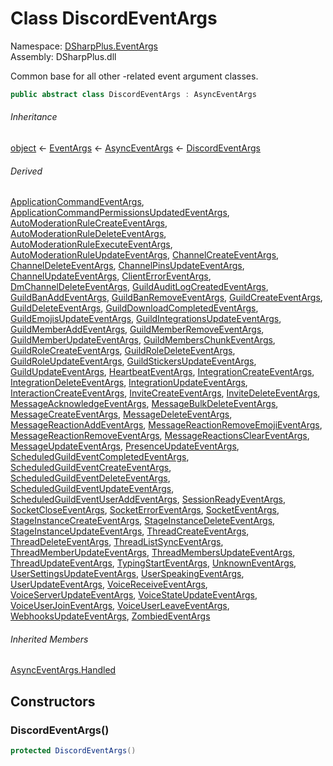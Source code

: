 # Class DiscordEventArgs

Namespace: [DSharpPlus.EventArgs](DSharpPlus.EventArgs.md)  
Assembly: DSharpPlus.dll

Common base for all other <xref href="DSharpPlus.DiscordClient" data-throw-if-not-resolved="false"></xref>-related event argument classes.

```csharp
public abstract class DiscordEventArgs : AsyncEventArgs
```

###### Inheritance

[object](https://learn.microsoft.com/dotnet/api/system.object) ← 
[EventArgs](https://learn.microsoft.com/dotnet/api/system.eventargs) ← 
[AsyncEventArgs](DSharpPlus.AsyncEvents.AsyncEventArgs.md) ← 
[DiscordEventArgs](DSharpPlus.EventArgs.DiscordEventArgs.md)

###### Derived

[ApplicationCommandEventArgs](DSharpPlus.EventArgs.ApplicationCommandEventArgs.md), 
[ApplicationCommandPermissionsUpdatedEventArgs](DSharpPlus.EventArgs.ApplicationCommandPermissionsUpdatedEventArgs.md), 
[AutoModerationRuleCreateEventArgs](DSharpPlus.EventArgs.AutoModerationRuleCreateEventArgs.md), 
[AutoModerationRuleDeleteEventArgs](DSharpPlus.EventArgs.AutoModerationRuleDeleteEventArgs.md), 
[AutoModerationRuleExecuteEventArgs](DSharpPlus.EventArgs.AutoModerationRuleExecuteEventArgs.md), 
[AutoModerationRuleUpdateEventArgs](DSharpPlus.EventArgs.AutoModerationRuleUpdateEventArgs.md), 
[ChannelCreateEventArgs](DSharpPlus.EventArgs.ChannelCreateEventArgs.md), 
[ChannelDeleteEventArgs](DSharpPlus.EventArgs.ChannelDeleteEventArgs.md), 
[ChannelPinsUpdateEventArgs](DSharpPlus.EventArgs.ChannelPinsUpdateEventArgs.md), 
[ChannelUpdateEventArgs](DSharpPlus.EventArgs.ChannelUpdateEventArgs.md), 
[ClientErrorEventArgs](DSharpPlus.EventArgs.ClientErrorEventArgs.md), 
[DmChannelDeleteEventArgs](DSharpPlus.EventArgs.DmChannelDeleteEventArgs.md), 
[GuildAuditLogCreatedEventArgs](DSharpPlus.EventArgs.GuildAuditLogCreatedEventArgs.md), 
[GuildBanAddEventArgs](DSharpPlus.EventArgs.GuildBanAddEventArgs.md), 
[GuildBanRemoveEventArgs](DSharpPlus.EventArgs.GuildBanRemoveEventArgs.md), 
[GuildCreateEventArgs](DSharpPlus.EventArgs.GuildCreateEventArgs.md), 
[GuildDeleteEventArgs](DSharpPlus.EventArgs.GuildDeleteEventArgs.md), 
[GuildDownloadCompletedEventArgs](DSharpPlus.EventArgs.GuildDownloadCompletedEventArgs.md), 
[GuildEmojisUpdateEventArgs](DSharpPlus.EventArgs.GuildEmojisUpdateEventArgs.md), 
[GuildIntegrationsUpdateEventArgs](DSharpPlus.EventArgs.GuildIntegrationsUpdateEventArgs.md), 
[GuildMemberAddEventArgs](DSharpPlus.EventArgs.GuildMemberAddEventArgs.md), 
[GuildMemberRemoveEventArgs](DSharpPlus.EventArgs.GuildMemberRemoveEventArgs.md), 
[GuildMemberUpdateEventArgs](DSharpPlus.EventArgs.GuildMemberUpdateEventArgs.md), 
[GuildMembersChunkEventArgs](DSharpPlus.EventArgs.GuildMembersChunkEventArgs.md), 
[GuildRoleCreateEventArgs](DSharpPlus.EventArgs.GuildRoleCreateEventArgs.md), 
[GuildRoleDeleteEventArgs](DSharpPlus.EventArgs.GuildRoleDeleteEventArgs.md), 
[GuildRoleUpdateEventArgs](DSharpPlus.EventArgs.GuildRoleUpdateEventArgs.md), 
[GuildStickersUpdateEventArgs](DSharpPlus.EventArgs.GuildStickersUpdateEventArgs.md), 
[GuildUpdateEventArgs](DSharpPlus.EventArgs.GuildUpdateEventArgs.md), 
[HeartbeatEventArgs](DSharpPlus.EventArgs.HeartbeatEventArgs.md), 
[IntegrationCreateEventArgs](DSharpPlus.EventArgs.IntegrationCreateEventArgs.md), 
[IntegrationDeleteEventArgs](DSharpPlus.EventArgs.IntegrationDeleteEventArgs.md), 
[IntegrationUpdateEventArgs](DSharpPlus.EventArgs.IntegrationUpdateEventArgs.md), 
[InteractionCreateEventArgs](DSharpPlus.EventArgs.InteractionCreateEventArgs.md), 
[InviteCreateEventArgs](DSharpPlus.EventArgs.InviteCreateEventArgs.md), 
[InviteDeleteEventArgs](DSharpPlus.EventArgs.InviteDeleteEventArgs.md), 
[MessageAcknowledgeEventArgs](DSharpPlus.EventArgs.MessageAcknowledgeEventArgs.md), 
[MessageBulkDeleteEventArgs](DSharpPlus.EventArgs.MessageBulkDeleteEventArgs.md), 
[MessageCreateEventArgs](DSharpPlus.EventArgs.MessageCreateEventArgs.md), 
[MessageDeleteEventArgs](DSharpPlus.EventArgs.MessageDeleteEventArgs.md), 
[MessageReactionAddEventArgs](DSharpPlus.EventArgs.MessageReactionAddEventArgs.md), 
[MessageReactionRemoveEmojiEventArgs](DSharpPlus.EventArgs.MessageReactionRemoveEmojiEventArgs.md), 
[MessageReactionRemoveEventArgs](DSharpPlus.EventArgs.MessageReactionRemoveEventArgs.md), 
[MessageReactionsClearEventArgs](DSharpPlus.EventArgs.MessageReactionsClearEventArgs.md), 
[MessageUpdateEventArgs](DSharpPlus.EventArgs.MessageUpdateEventArgs.md), 
[PresenceUpdateEventArgs](DSharpPlus.EventArgs.PresenceUpdateEventArgs.md), 
[ScheduledGuildEventCompletedEventArgs](DSharpPlus.EventArgs.ScheduledGuildEventCompletedEventArgs.md), 
[ScheduledGuildEventCreateEventArgs](DSharpPlus.EventArgs.ScheduledGuildEventCreateEventArgs.md), 
[ScheduledGuildEventDeleteEventArgs](DSharpPlus.EventArgs.ScheduledGuildEventDeleteEventArgs.md), 
[ScheduledGuildEventUpdateEventArgs](DSharpPlus.EventArgs.ScheduledGuildEventUpdateEventArgs.md), 
[ScheduledGuildEventUserAddEventArgs](DSharpPlus.EventArgs.ScheduledGuildEventUserAddEventArgs.md), 
[SessionReadyEventArgs](DSharpPlus.EventArgs.SessionReadyEventArgs.md), 
[SocketCloseEventArgs](DSharpPlus.EventArgs.SocketCloseEventArgs.md), 
[SocketErrorEventArgs](DSharpPlus.EventArgs.SocketErrorEventArgs.md), 
[SocketEventArgs](DSharpPlus.EventArgs.SocketEventArgs.md), 
[StageInstanceCreateEventArgs](DSharpPlus.EventArgs.StageInstanceCreateEventArgs.md), 
[StageInstanceDeleteEventArgs](DSharpPlus.EventArgs.StageInstanceDeleteEventArgs.md), 
[StageInstanceUpdateEventArgs](DSharpPlus.EventArgs.StageInstanceUpdateEventArgs.md), 
[ThreadCreateEventArgs](DSharpPlus.EventArgs.ThreadCreateEventArgs.md), 
[ThreadDeleteEventArgs](DSharpPlus.EventArgs.ThreadDeleteEventArgs.md), 
[ThreadListSyncEventArgs](DSharpPlus.EventArgs.ThreadListSyncEventArgs.md), 
[ThreadMemberUpdateEventArgs](DSharpPlus.EventArgs.ThreadMemberUpdateEventArgs.md), 
[ThreadMembersUpdateEventArgs](DSharpPlus.EventArgs.ThreadMembersUpdateEventArgs.md), 
[ThreadUpdateEventArgs](DSharpPlus.EventArgs.ThreadUpdateEventArgs.md), 
[TypingStartEventArgs](DSharpPlus.EventArgs.TypingStartEventArgs.md), 
[UnknownEventArgs](DSharpPlus.EventArgs.UnknownEventArgs.md), 
[UserSettingsUpdateEventArgs](DSharpPlus.EventArgs.UserSettingsUpdateEventArgs.md), 
[UserSpeakingEventArgs](DSharpPlus.EventArgs.UserSpeakingEventArgs.md), 
[UserUpdateEventArgs](DSharpPlus.EventArgs.UserUpdateEventArgs.md), 
[VoiceReceiveEventArgs](DSharpPlus.VoiceNext.EventArgs.VoiceReceiveEventArgs.md), 
[VoiceServerUpdateEventArgs](DSharpPlus.EventArgs.VoiceServerUpdateEventArgs.md), 
[VoiceStateUpdateEventArgs](DSharpPlus.EventArgs.VoiceStateUpdateEventArgs.md), 
[VoiceUserJoinEventArgs](DSharpPlus.VoiceNext.EventArgs.VoiceUserJoinEventArgs.md), 
[VoiceUserLeaveEventArgs](DSharpPlus.VoiceNext.EventArgs.VoiceUserLeaveEventArgs.md), 
[WebhooksUpdateEventArgs](DSharpPlus.EventArgs.WebhooksUpdateEventArgs.md), 
[ZombiedEventArgs](DSharpPlus.EventArgs.ZombiedEventArgs.md)

###### Inherited Members

[AsyncEventArgs.Handled](DSharpPlus.AsyncEvents.AsyncEventArgs.md\#DSharpPlus\_AsyncEvents\_AsyncEventArgs\_Handled)

## Constructors

### <a id="DSharpPlus_EventArgs_DiscordEventArgs__ctor"></a>DiscordEventArgs\(\)

```csharp
protected DiscordEventArgs()
```

